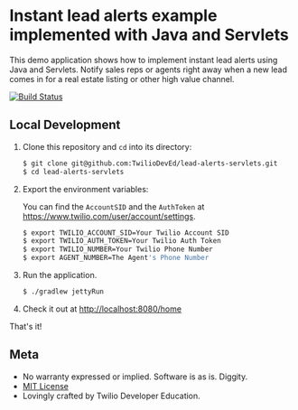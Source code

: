# Instant lead alerts example implemented with Java and Servlets

This demo application shows how to implement instant lead alerts using Java and
Servlets. Notify sales reps or agents right away when a new lead comes in for
a real estate listing or other high value channel.

[![Build Status](https://travis-ci.org/TwilioDevEd/lead-alerts-servlets.svg)](https://travis-ci.org/TwilioDevEd/lead-alerts-servlets)

## Local Development

1. Clone this repository and `cd` into its directory:
   ```bash
   $ git clone git@github.com:TwilioDevEd/lead-alerts-servlets.git
   $ cd lead-alerts-servlets
   ```

1. Export the environment variables:

   You can find the `AccountSID` and the `AuthToken` at https://www.twilio.com/user/account/settings.
   ```bash
   $ export TWILIO_ACCOUNT_SID=Your Twilio Account SID
   $ export TWILIO_AUTH_TOKEN=Your Twilio Auth Token
   $ export TWILIO_NUMBER=Your Twilio Phone Number
   $ export AGENT_NUMBER=The Agent's Phone Number
   ```

1. Run the application.
   ```bash
   $ ./gradlew jettyRun
   ```

1. Check it out at [http://localhost:8080/home](http://localhost:8080/home)

That's it!

## Meta

* No warranty expressed or implied. Software is as is. Diggity.
* [MIT License](http://www.opensource.org/licenses/mit-license.html)
* Lovingly crafted by Twilio Developer Education.
